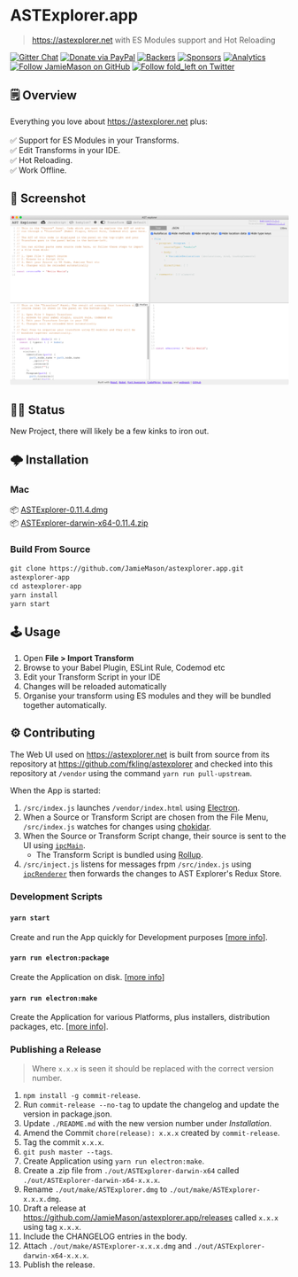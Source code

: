 # ASTExplorer.app

> https://astexplorer.net with ES Modules support and Hot Reloading

[![Gitter Chat](https://badges.gitter.im/Join%20Chat.svg)](https://gitter.im/JamieMason/astexplorer)
[![Donate via PayPal](https://img.shields.io/badge/donate-paypal-blue.svg)](https://www.paypal.me/foldleft)
[![Backers](https://opencollective.com/fold_left/backers/badge.svg)](https://opencollective.com/fold_left#backer)
[![Sponsors](https://opencollective.com/fold_left/sponsors/badge.svg)](https://opencollective.com/fold_left#sponsors)
[![Analytics](https://ga-beacon.appspot.com/UA-45466560-5/astexplorer?flat&useReferer)](https://github.com/igrigorik/ga-beacon)
[![Follow JamieMason on GitHub](https://img.shields.io/github/followers/JamieMason.svg?style=social&label=Follow)](https://github.com/JamieMason)
[![Follow fold_left on Twitter](https://img.shields.io/twitter/follow/fold_left.svg?style=social&label=Follow)](https://twitter.com/fold_left)

## 🗒 Overview

Everything you love about https://astexplorer.net plus:<br><br>✅ Support for ES
Modules in your Transforms.<br>✅ Edit Transforms in your IDE.<br>✅ Hot
Reloading.<br>✅ Work Offline.

## 📸 Screenshot

<center><img src="./static/screenshot.png?raw=true"></center>

## 🙋🏽 Status

New Project, there will likely be a few kinks to iron out.

## 🌩 Installation

### Mac

📦
[ASTExplorer-0.11.4.dmg](https://github.com/JamieMason/astexplorer.app/releases/download/0.11.4/ASTExplorer-0.11.4.dmg)<br>
📦
[ASTExplorer-darwin-x64-0.11.4.zip](https://github.com/JamieMason/astexplorer.app/releases/download/0.11.4/ASTExplorer-darwin-x64-0.11.4.zip)

### Build From Source

```
git clone https://github.com/JamieMason/astexplorer.app.git astexplorer-app
cd astexplorer-app
yarn install
yarn start
```

## 🕹 Usage

1. Open **File > Import Transform**
1. Browse to your Babel Plugin, ESLint Rule, Codemod etc
1. Edit your Transform Script in your IDE
1. Changes will be reloaded automatically
1. Organise your transform using ES modules and they will be bundled together
   automatically.

## ⚙️ Contributing

The Web UI used on https://astexplorer.net is built from source from its
repository at https://github.com/fkling/astexplorer and checked into this
repository at `/vendor` using the command `yarn run pull-upstream`.

When the App is started:

1. `/src/index.js` launches `/vendor/index.html` using
   [Electron](https://electronjs.org/).
1. When a Source or Transform Script are chosen from the File Menu,
   `/src/index.js` watches for changes using
   [chokidar](https://github.com/paulmillr/chokidar).
1. When the Source or Transform Script change, their source is sent to the UI
   using [`ipcMain`](https://electronjs.org/docs/api/ipc-main).
   - The Transform Script is bundled using [Rollup](https://rollupjs.org).
1. `/src/inject.js` listens for messages frpm `/src/index.js` using
   [`ipcRenderer`](https://electronjs.org/docs/api/ipc-renderer) then forwards
   the changes to AST Explorer's Redux Store.

### Development Scripts

#### `yarn start`

Create and run the App quickly for Development purposes
[[more info](https://github.com/electron-userland/electron-forge/tree/5.x#launching-your-project)].

#### `yarn run electron:package`

Create the Application on disk.
[[more info](https://github.com/electron-userland/electron-forge/tree/5.x#packaging-your-project)]

#### `yarn run electron:make`

Create the Application for various Platforms, plus installers, distribution
packages, etc.
[[more info](https://github.com/electron-userland/electron-forge/tree/5.x#generating-a-distributable-for-your-project)].

### Publishing a Release

> Where `x.x.x` is seen it should be replaced with the correct version number.

1. `npm install -g commit-release`.
1. Run `commit-release --no-tag` to update the changelog and update the version
   in package.json.
1. Update `./README.md` with the new version number under _Installation_.
1. Amend the Commit `chore(release): x.x.x` created by `commit-release`.
1. Tag the commit `x.x.x`.
1. `git push master --tags`.
1. Create Application using `yarn run electron:make`.
1. Create a .zip file from `./out/ASTExplorer-darwin-x64` called
   `./out/ASTExplorer-darwin-x64-x.x.x`.
1. Rename `./out/make/ASTExplorer.dmg` to `./out/make/ASTExplorer-x.x.x.dmg`.
1. Draft a release at https://github.com/JamieMason/astexplorer.app/releases
   called `x.x.x` using tag `x.x.x`.
1. Include the CHANGELOG entries in the body.
1. Attach `./out/make/ASTExplorer-x.x.x.dmg` and
   `./out/ASTExplorer-darwin-x64-x.x.x`.
1. Publish the release.

